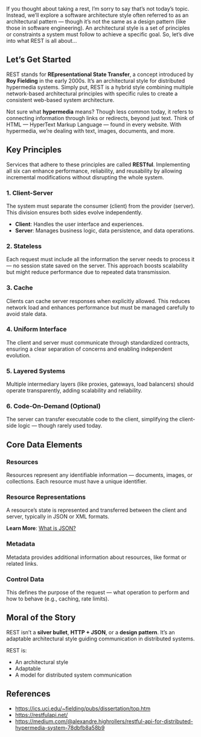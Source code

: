 If you thought about taking a rest, I’m sorry to say that’s not today’s topic. Instead, we’ll explore a software architecture style often referred to as an architectural pattern — though it’s not the same as a design pattern (like those in software engineering). An architectural style is a set of principles or constraints a system must follow to achieve a specific goal. So, let’s dive into what REST is all about…

## Let’s Get Started

REST stands for **REpresentational State Transfer**, a concept introduced by **Roy Fielding** in the early 2000s. It’s an architectural style for distributed hypermedia systems. Simply put, REST is a hybrid style combining multiple network-based architectural principles with specific rules to create a consistent web-based system architecture.

Not sure what **hypermedia** means? Though less common today, it refers to connecting information through links or redirects, beyond just text. Think of HTML — HyperText Markup Language — found in every website. With hypermedia, we’re dealing with text, images, documents, and more.

## Key Principles

Services that adhere to these principles are called **RESTful**. Implementing all six can enhance performance, reliability, and reusability by allowing incremental modifications without disrupting the whole system.

### 1. Client-Server

The system must separate the consumer (client) from the provider (server). This division ensures both sides evolve independently.

- **Client**: Handles the user interface and experiences.
- **Server**: Manages business logic, data persistence, and data operations.

### 2. Stateless

Each request must include all the information the server needs to process it — no session state saved on the server. This approach boosts scalability but might reduce performance due to repeated data transmission.

### 3. Cache

Clients can cache server responses when explicitly allowed. This reduces network load and enhances performance but must be managed carefully to avoid stale data.

### 4. Uniform Interface

The client and server must communicate through standardized contracts, ensuring a clear separation of concerns and enabling independent evolution.

### 5. Layered Systems

Multiple intermediary layers (like proxies, gateways, load balancers) should operate transparently, adding scalability and reliability.

### 6. Code-On-Demand (Optional)

The server can transfer executable code to the client, simplifying the client-side logic — though rarely used today.

## Core Data Elements

### Resources

Resources represent any identifiable information — documents, images, or collections. Each resource must have a unique identifier.

### Resource Representations

A resource’s state is represented and transferred between the client and server, typically in JSON or XML formats.

**Learn More**: [What is JSON?](./2-what-is-json)

### Metadata

Metadata provides additional information about resources, like format or related links.

### Control Data

This defines the purpose of the request — what operation to perform and how to behave (e.g., caching, rate limits).

## Moral of the Story

REST isn’t a **silver bullet**, **HTTP + JSON**, or a **design pattern**. It’s an adaptable architectural style guiding communication in distributed systems.

REST is:
- An architectural style
- Adaptable
- A model for distributed system communication

## References

- <https://ics.uci.edu/~fielding/pubs/dissertation/top.htm>
- <https://restfulapi.net/>
- <https://medium.com/@alexandre.highrollers/restful-api-for-distributed-hypermedia-system-78dbfb8a58b9>